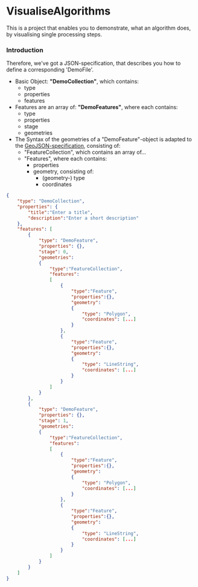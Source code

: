 VisualiseAlgorithms
===================

This is a project that enables you to demonstrate, what an algorithm does, by visualising single processing steps.

### Introduction
Therefore, we've got a JSON-specification, that describes you how to define a corresponding 'DemoFile'.

* Basic Object: **"DemoCollection"**, which contains:
	- type
	- properties
	- features
* Features are an array of: **"DemoFeatures"**, where each contains:
	- type
	- properties
	- stage
	- geometries
* The Syntax of the geometries of a "DemoFeature"-object is adapted to the [GeoJSON-specification](http://geojson.org/geojson-spec.html), consisting of:
	- "FeatureCollection", which contains an array of...
	- "Features", where each contains:
		* properties
		* geometry, consisting of:
			- (geometry-) type
			- coordinates


```JSON
{
	"type": "DemoCollection", 
	"properties": {
		"title":"Enter a title",
		"description":"Enter a short description"
	}, 
	"features": [
		{
			"type": "DemoFeature", 
			"properties": {}, 
			"stage": 0,
			"geometries": 
			{
				"type":"FeatureCollection",
				"features":
				[
					{
						"type":"Feature",
						"properties":{},
						"geometry":
						{
							"type": "Polygon", 
							"coordinates": [...]
						}
					},
					{
						"type":"Feature",
						"properties":{},
						"geometry":
						{
							"type": "LineString", 
							"coordinates": [...]
						}
					}
				]
			} 
		}, 
		{
			"type": "DemoFeature", 
			"properties": {}, 
			"stage": 1,
			"geometries": 
			{
				"type":"FeatureCollection",
				"features":
				[
					{
						"type":"Feature",
						"properties":{},
						"geometry":
						{
							"type": "Polygon", 
							"coordinates": [...]
						}
					},
					{
						"type":"Feature",
						"properties":{},
						"geometry":
						{
							"type": "LineString", 
							"coordinates": [...]
						}
					}
				]
			} 
		}
	]
}
```